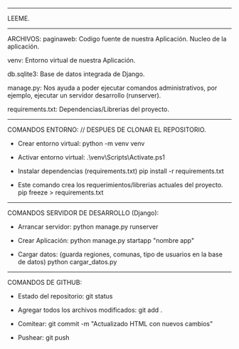______________________________________
LEEME.
______________________________________
ARCHIVOS:
paginaweb:
Codigo fuente de nuestra Aplicación.
Nucleo de la aplicación.

venv:
Entorno virtual de nuestra Aplicación.

db.sqlite3:
Base de datos integrada de Django.

manage.py:
Nos ayuda a poder ejecutar comandos administrativos, por ejemplo, ejecutar un servidor desarrollo (runserver).

requirements.txt:
Dependencias/Librerias del proyecto.

______________________________________
COMANDOS ENTORNO:
// DESPUES DE CLONAR EL REPOSITORIO.

* Crear entorno virtual:
python -m venv venv

* Activar entorno virtual:
.\venv\Scripts\Activate.ps1

* Instalar dependencias (requirements.txt)
pip install -r requirements.txt

* Este comando crea los requerimientos/librerias actuales del proyecto.
pip freeze > requirements.txt

______________________________________
COMANDOS SERVIDOR DE DESARROLLO (Django):

* Arrancar servidor:
python manage.py runserver

* Crear Aplicación:
python manage.py startapp "nombre app"

* Cargar datos: (guarda regiones, comunas, tipo de usuarios en la base de datos)
python cargar_datos.py

______________________________________
COMANDOS DE GITHUB:
* Estado del repositorio:
git status

* Agregar todos los archivos modificados:
git add .

* Comitear:
git commit -m "Actualizado HTML con nuevos cambios"

* Pushear:
git push

